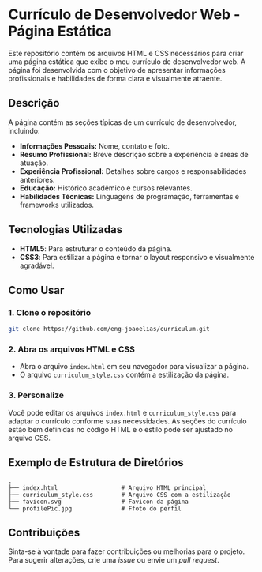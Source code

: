 # Currículo de Desenvolvedor Web - Página Estática

Este repositório contém os arquivos HTML e CSS necessários para criar uma página estática que exibe o meu currículo de desenvolvedor web. A página foi desenvolvida com o objetivo de apresentar informações profissionais e habilidades de forma clara e visualmente atraente. 

## Descrição

A página contém as seções típicas de um currículo de desenvolvedor, incluindo:

- **Informações Pessoais:** Nome, contato e foto.
- **Resumo Profissional:** Breve descrição sobre a experiência e áreas de atuação.
- **Experiência Profissional:** Detalhes sobre cargos e responsabilidades anteriores.
- **Educação:** Histórico acadêmico e cursos relevantes.
- **Habilidades Técnicas:** Linguagens de programação, ferramentas e frameworks utilizados.

## Tecnologias Utilizadas

- **HTML5**: Para estruturar o conteúdo da página.
- **CSS3**: Para estilizar a página e tornar o layout responsivo e visualmente agradável.

## Como Usar

### 1. Clone o repositório

```bash
git clone https://github.com/eng-joaoelias/curriculum.git
```

### 2. Abra os arquivos HTML e CSS

- Abra o arquivo `index.html` em seu navegador para visualizar a página.
- O arquivo `curriculum_style.css` contém a estilização da página.

### 3. Personalize

Você pode editar os arquivos `index.html` e `curriculum_style.css` para adaptar o currículo conforme suas necessidades. As seções do currículo estão bem definidas no código HTML e o estilo pode ser ajustado no arquivo CSS.

## Exemplo de Estrutura de Diretórios

```plaintext
.
├── index.html                  # Arquivo HTML principal
├── curriculum_style.css        # Arquivo CSS com a estilização
├── favicon.svg                 # Favicon da página
└── profilePic.jpg              # Ffoto do perfil
```

## Contribuições

Sinta-se à vontade para fazer contribuições ou melhorias para o projeto. Para sugerir alterações, crie uma *issue* ou envie um *pull request*.
